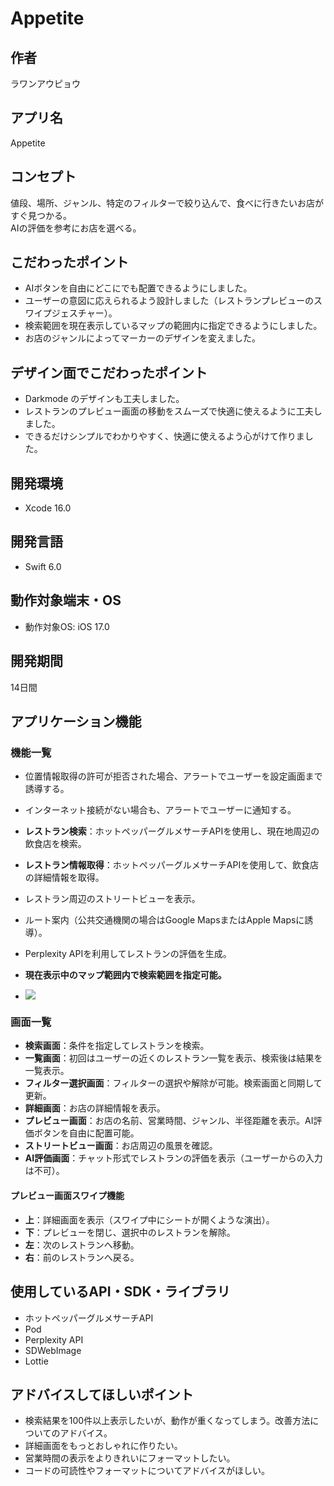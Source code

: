 # Appetite

## 作者
ラワンアウピョウ

## アプリ名
Appetite

## コンセプト
値段、場所、ジャンル、特定のフィルターで絞り込んで、食べに行きたいお店がすぐ見つかる。  
AIの評価を参考にお店を選べる。

## こだわったポイント
- AIボタンを自由にどこにでも配置できるようにしました。
- ユーザーの意図に応えられるよう設計しました（レストランプレビューのスワイプジェスチャー）。
- 検索範囲を現在表示しているマップの範囲内に指定できるようにしました。
- お店のジャンルによってマーカーのデザインを変えました。

## デザイン面でこだわったポイント
- Darkmode のデザインも工夫しました。
- レストランのプレビュー画面の移動をスムーズで快適に使えるように工夫しました。
- できるだけシンプルでわかりやすく、快適に使えるよう心がけて作りました。

## 開発環境
- Xcode 16.0

## 開発言語
- Swift 6.0

## 動作対象端末・OS
- 動作対象OS: iOS 17.0

## 開発期間
14日間

## アプリケーション機能

### 機能一覧
- 位置情報取得の許可が拒否された場合、アラートでユーザーを設定画面まで誘導する。
- インターネット接続がない場合も、アラートでユーザーに通知する。
- **レストラン検索**：ホットペッパーグルメサーチAPIを使用し、現在地周辺の飲食店を検索。
- **レストラン情報取得**：ホットペッパーグルメサーチAPIを使用して、飲食店の詳細情報を取得。
- レストラン周辺のストリートビューを表示。
- ルート案内（公共交通機関の場合はGoogle MapsまたはApple Mapsに誘導）。
- Perplexity APIを利用してレストランの評価を生成。
  
- **現在表示中のマップ範囲内で検索範囲を指定可能。**
- 
  ![](https://github.com/hlum/Appetite/blob/main/Simulator%20Screen%20Recording%20-%20iPhone%2016%20Pro%20-%202025-01-08%20at%2013.42.05%20(1)%20(1).gif)


### 画面一覧
- **検索画面**：条件を指定してレストランを検索。
- **一覧画面**：初回はユーザーの近くのレストラン一覧を表示、検索後は結果を一覧表示。
- **フィルター選択画面**：フィルターの選択や解除が可能。検索画面と同期して更新。
- **詳細画面**：お店の詳細情報を表示。
- **プレビュー画面**：お店の名前、営業時間、ジャンル、半径距離を表示。AI評価ボタンを自由に配置可能。
- **ストリートビュー画面**：お店周辺の風景を確認。
- **AI評価画面**：チャット形式でレストランの評価を表示（ユーザーからの入力は不可）。


#### プレビュー画面スワイプ機能
- **上**：詳細画面を表示（スワイプ中にシートが開くような演出）。
- **下**：プレビューを閉じ、選択中のレストランを解除。
- **左**：次のレストランへ移動。
- **右**：前のレストランへ戻る。

## 使用しているAPI・SDK・ライブラリ
- ホットペッパーグルメサーチAPI
- Pod
- Perplexity API
- SDWebImage
- Lottie

## アドバイスしてほしいポイント
- 検索結果を100件以上表示したいが、動作が重くなってしまう。改善方法についてのアドバイス。
- 詳細画面をもっとおしゃれに作りたい。
- 営業時間の表示をよりきれいにフォーマットしたい。
- コードの可読性やフォーマットについてアドバイスがほしい。
